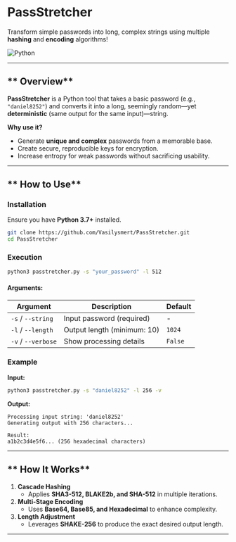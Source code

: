 # **PassStretcher** 

Transform simple passwords into long, complex strings using multiple **hashing** and **encoding** algorithms!  

![Python](https://img.shields.io/badge/Python-3-blue?style=flat-square&logo=python)  

---  

## ** Overview**  

**PassStretcher** is a Python tool that takes a basic password (e.g., `"daniel8252"`) and converts it into a long, seemingly random—yet **deterministic** (same output for the same input)—string.  

 **Why use it?**  
- Generate **unique and complex** passwords from a memorable base.  
- Create secure, reproducible keys for encryption.  
- Increase entropy for weak passwords without sacrificing usability.  

---  

## ** How to Use**  

### **Installation**  
Ensure you have **Python 3.7+** installed.  

```bash
git clone https://github.com/Vasilysmert/PassStretcher.git
cd PassStretcher
```

### **Execution**  
```bash
python3 passtretcher.py -s "your_password" -l 512
```

#### **Arguments:**  
| Argument | Description | Default |  
|-----------|-----------|--------|  
| `-s` / `--string` | Input password (required) | - |  
| `-l` / `--length` | Output length (minimum: 10) | `1024` |  
| `-v` / `--verbose` | Show processing details | `False` |  

### **Example**  
**Input:**  
```bash
python3 passtretcher.py -s "daniel8252" -l 256 -v
```  

**Output:**  
```
Processing input string: 'daniel8252'  
Generating output with 256 characters...  

Result:  
a1b2c3d4e5f6... (256 hexadecimal characters)  
```  

---  

## ** How It Works**  

1. **Cascade Hashing**  
   - Applies **SHA3-512, BLAKE2b, and SHA-512** in multiple iterations.  
2. **Multi-Stage Encoding**  
   - Uses **Base64, Base85, and Hexadecimal** to enhance complexity.  
3. **Length Adjustment**  
   - Leverages **SHAKE-256** to produce the exact desired output length.  

---  
